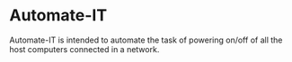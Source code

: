 # Automate-IT

 Automate-IT is intended to automate the task of powering on/off of all the host computers connected in a network.
